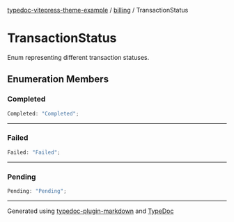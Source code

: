 [typedoc-vitepress-theme-example](../../index.md) / [billing](../index.md) / TransactionStatus

# TransactionStatus

Enum representing different transaction statuses.

## Enumeration Members

### Completed

```ts
Completed: "Completed";
```

***

### Failed

```ts
Failed: "Failed";
```

***

### Pending

```ts
Pending: "Pending";
```

***

Generated using [typedoc-plugin-markdown](https://www.npmjs.com/package/typedoc-plugin-markdown) and [TypeDoc](https://typedoc.org/)
